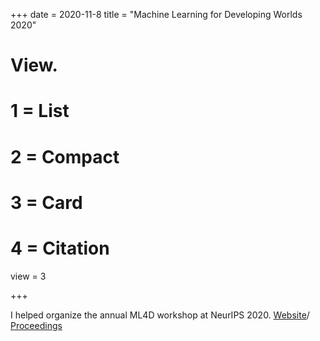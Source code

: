 +++
date = 2020-11-8
title = "Machine Learning for Developing Worlds 2020"

# View.
#   1 = List
#   2 = Compact
#   3 = Card
#   4 = Citation
view = 3

+++

I helped organize the annual ML4D workshop at NeurIPS 2020. 
[Website](https://sites.google.com/view/ml4d/)/ [Proceedings](https://arxiv.org/abs/2101.04347)